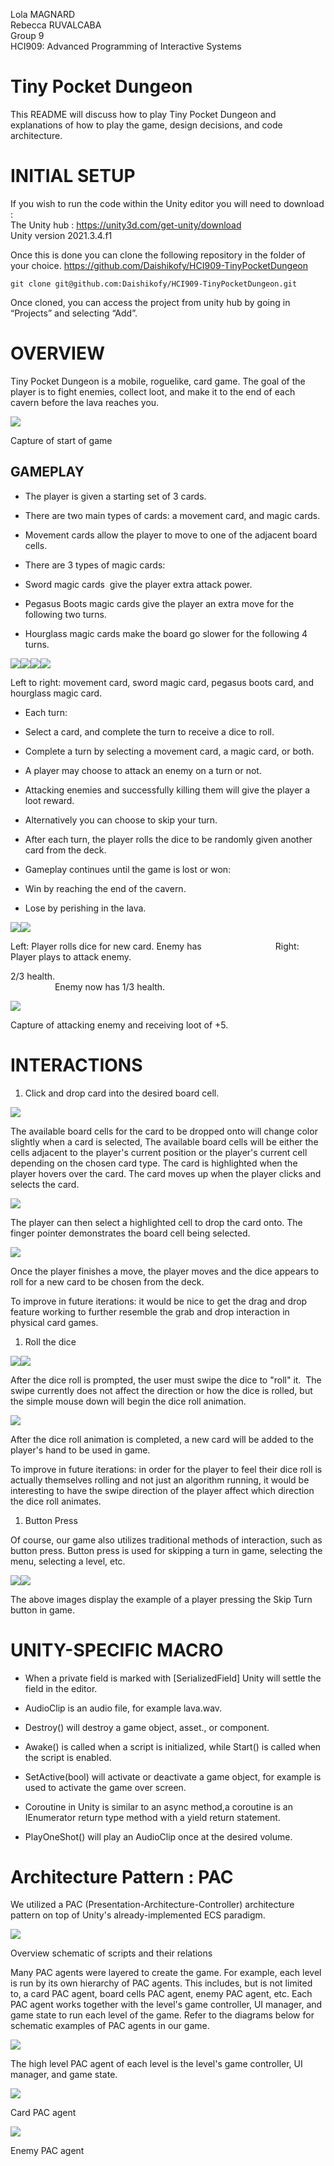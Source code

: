 Lola MAGNARD  
Rebecca RUVALCABA  
Group 9  
HCI909: Advanced Programming of Interactive Systems

# Tiny Pocket Dungeon

This README will discuss how to play Tiny Pocket Dungeon and explanations of how to play the game, design decisions, and code architecture.

INITIAL SETUP
========

If you wish to run the code within the Unity editor you will need to download :  
The Unity hub : https://unity3d.com/get-unity/download  
Unity version 2021.3.4.f1  

Once this is done you can clone the following repository in the folder of your choice. https://github.com/Daishikofy/HCI909-TinyPocketDungeon

``git clone git@github.com:Daishikofy/HCI909-TinyPocketDungeon.git``

Once cloned, you can access the project from unity hub by going in “Projects” and selecting “Add”.


OVERVIEW
========

Tiny Pocket Dungeon is a mobile, roguelike, card game. The goal of the player is to fight enemies, collect loot, and make it to the end of each cavern before the lava reaches you.

![](https://lh5.googleusercontent.com/-dX0DSQRFWjkdLXmLE1dZNjVo3b6Vh-R3tvCOm0ByIQEA8RsjOSvJWdbFtS21lO6PWOoRSBlfHneLk3hVtEwdmYxoenbp3B_ErArLfRQUKm2TX2gw2OFOfBEsZ6GsMS9rKBj_bVMSn9N2tdN3rvzSO4QseWD5UWPH69icQa_LsiUfDLx6wAN_fl2iw)

Capture of start of game

GAMEPLAY
--------

-   The player is given a starting set of 3 cards.

-   There are two main types of cards: a movement card, and magic cards. 

-   Movement cards allow the player to move to one of the adjacent board cells.

-   There are 3 types of magic cards:

-   Sword magic cards  give the player extra attack power.

-   Pegasus Boots magic cards give the player an extra move for the following two turns.

-   Hourglass magic cards make the board go slower for the following 4 turns.

![](https://lh6.googleusercontent.com/3MahcLRTMP4PBrPoazUVtIORugucv4dusKagPsYQFp1y6Nlaj2OE9JCX5hi1llu-GBk3XbG7vGKoBZbHZ1eF5O1_151EbMvst5VrzBHErSh5uOwm3ztIlbOiGH4f0GsCHl0mz-dGp58y6_4bpXpjjohZkc9Vyq4r1gOgD3AYKuVyZIYvLoFYUm0S1Q)![](https://lh6.googleusercontent.com/W1pDVBoaFqrFjrWfiyOlilAJBxuYdtt6eo5lYn_KiSoxXogQrR-sRJ9m4wNXW8eA4AOQsrIDddu0a41iIMQjCbKN3KM6TZJHqOApvJiKKUjxxckvdtyTWVEochK-XGUtjAIEeO6EcDH9kuzZAPyAV8ZXjaaLd4MvlgiLNi0nXl9sqg1vmL3tkDYVdg)![](https://lh6.googleusercontent.com/uKnEI9YCNFiFYb4TzkTvxRvOeoGW_73Hi2wc2ty7zX6qGZW9c6tEmGZBhZ1LnnPP5PGyEwFzmp8jiy-3mokfoahS1aK1kgDnCWS5UPqkG1xaOmq69XllOe5tiNIiwWihqcsWQYEj9YuZdkr5eUj2IN6xQ3nHZ_DfmI0BjgCkLw-lSBWgRILFovn8mw)![](https://lh5.googleusercontent.com/BFGWZ7O5U7DifsOaJxw46kJqDwSRqieaWqrgrr_yTVJYFb-7CAkMUp7nTSNxOKghHLDRdY8Q3xLIE7nLlzxFDwchSQj1mDoGx-SKvtLIDL1ym_YBnmU6Ov6WC6mFRyEjdhxpixJ7JT4WP1eNc8RKVX7iXAl91ql7lMY8hqIhxH5zlnOZBNuhaghbKw)

Left to right: movement card, sword magic card, pegasus boots card, and hourglass magic card.

-   Each turn:

-   Select a card, and complete the turn to receive a dice to roll.

-   Complete a turn by selecting a movement card, a magic card, or both.

-   A player may choose to attack an enemy on a turn or not.

-   Attacking enemies and successfully killing them will give the player a loot reward.

-   Alternatively you can choose to skip your turn.

-   After each turn, the player rolls the dice to be randomly given another card from the deck.

-   Gameplay continues until the game is lost or won:

-   Win by reaching the end of the cavern.

-   Lose by perishing in the lava.

![](https://lh3.googleusercontent.com/pC6Q3h0Gq24K5Pl_B8CH0fF3yEWXMgl0aHL0eliUYXEWSQL0gzkRTaPhzxvmvCd6P8v5WLEUYdlelhrM4ZLIWO19PaBzPgQlkLFl2ZVcao97acwTbtwO-168HtRyM-7YkZnp2_3LWKrGOwbDwIgnSc8VApW3wKaBpm77FAmgXpymEP5zEt0O5DVmQQ)![](https://lh5.googleusercontent.com/g3rq-fN4vLg3AfyhZFG0qH6l95HdNpmWuAr_uF82dDEkEyPmx3xwjfEIIlsguAvqkSCoF_6A059gOTLANYgevEaPWTDrI7V_5Fs1jgkCPru52L2TAdYXA26GVddHc2PVBPnVdRU5PIItEBC2J5qg9WF2GzgAToQj0cT6T4ELN9u0QZ5f4-enhhU-KA)

Left: Player rolls dice for new card. Enemy has                              Right: Player plays to attack enemy.

2/3 health.                                                                                                                               Enemy now has 1/3 health.

![](https://lh6.googleusercontent.com/VGQXYl559OLIRnP-l_OAC0tmY-IH0Lo_4obrb-2Xxvrtumf9oVFZriXVxsIyKQ_uRaStEPTlyBRmg8jRjeatIqIXu3_QjWBGtoEeZa4yjoTdXR1WO_C2OjBMGTVpnCGgFoxvn0RfiJ3_ufgjCMl-2MAdgR9AP6ILQhWjkxsv2nW0jrWzmHvfFXb_Og)

Capture of attacking enemy and receiving loot of +5.

INTERACTIONS
============

1.  Click and drop card into the desired board cell.

![](https://lh4.googleusercontent.com/zoXdcytysB7M6UPAVYph3IZqySoOR5Msa1J1iL67SJEEtokLcRoDnEFH6fPs-zmq2MumXvO62pXDZVpmNaPAy2c0GKv9sbcxKEnpz5W8NqLgmEQowfO77mOoIAgnGbmY9F9avl2CbBOhWmPMmgbIQ6kSruHF-p0OMOgklLogIHkjODOqPbDI1fBAIA)

The available board cells for the card to be dropped onto will change color slightly when a card is selected, The available board cells will be either the cells adjacent to the player's current position or the player's current cell depending on the chosen card type. The card is highlighted when the player hovers over the card. The card moves up when the player clicks and selects the card. 

![](https://lh3.googleusercontent.com/_5Tdqd1L9EISp8LwCqlLeWcWjFTLIJyuV0OrEqk5cR5biXm2Ux6aZ2GV0Y3EysZkLRuE3mheNaX4mstZZLh0rAbCA5psUzDFdHoJ8cN1JV7QPVQzRG8PEloavbpTI9UY-T_zEHffedZNNev5uQnJ2g4EMT8TaTffqRDzf11ND2079c1PlVtZs1Pkzw)

The player can then select a highlighted cell to drop the card onto. The finger pointer demonstrates the board cell being selected.

![](https://lh5.googleusercontent.com/0ON2X9lmopo64ybXuRLC4aMDVl9qPVSJHjg6UFR9yhCSbg2bpFk5Hvu0NrLembhwfkMqaHRDBOyPreM4WO_otfYYD_sW1oFjhHa7fL8EdBWle2-Qwg76GyLlFfWgn04zDvHS6vo0UvEBJxI_p4waz2J3EcKOec_SVRxUJrnAaHiz3-pWBsLwRT91wg)

Once the player finishes a move, the player moves and the dice appears to roll for a new card to be chosen from the deck.

To improve in future iterations: it would be nice to get the drag and drop feature working to further resemble the grab and drop interaction in physical card games.

1.  Roll the dice

![](https://lh3.googleusercontent.com/nv1IoiAiEC9MOCEsnK2mqu0lTmes2HYQWYGBurtyel9KZ2Olk6XiHsFHh93Fshlr5yK1hJOKXeja7-cFCbvBZuIWJjTur53EwxfiIeEo4VSpdTuYOfLJFxtVCIUyvFqh_h8DwWGaNmz1wgfRTPBiLWh9B8n_CLwR59pGm_AWhGnCUBLDrd3hYWz4Zw)![](https://lh4.googleusercontent.com/u2lB-mtBoHy_bM9z-0g1mduDDCANmWpBkej04toSE7eE9k_B2vpCKjubK2uHoWzWJde_SED3euH-ISf_fKAqIEP5rti2QO7_8KkYZ3vo12NVVzrisNafmMSx0fYplMvi_b9N2-5B8vdVodhPA4H2S_nemvU7xvHtH8u9tHjyRwxH1Rgbuqc1huKSRg)

After the dice roll is prompted, the user must swipe the dice to "roll" it.  The swipe currently does not affect the direction or how the dice is rolled, but the simple mouse down will begin the dice roll animation.

![](https://lh4.googleusercontent.com/6-w_kYL9jvQsudQdkkcLPdgO5tnUOOkzqc1J3nD-51z2YhxeZVGu310r3QOy6ALvhx1qq5C7ca_W1dlK-bin9XxTLTDaeN62xwbSrNH1dkC3MO3HNBA7Pcbsa2BoApSe-1fHzohgR4u3y2j1r1MCuiMPXiH2-9q1kn5SOaBAjHygFi1KUrpQm6Or3Q)

After the dice roll animation is completed, a new card will be added to the player's hand to be used in game.

To improve in future iterations: in order for the player to feel their dice roll is actually themselves rolling and not just an algorithm running, it would be interesting to have the swipe direction of the player affect which direction the dice roll animates.

1.  Button Press

Of course, our game also utilizes traditional methods of interaction, such as button press. Button press is used for skipping a turn in game, selecting the menu, selecting a level, etc.

![](https://lh5.googleusercontent.com/mtfAPtddPFjX5OL0rdrFZUseMdLcKIunj09199gCUpJl1HeL4QWjePbh51mhFXex6NmEV0bRLm6MHhLFijZH0rmUPpZ0vaeztnuM-0ZuoX5hZcLAnrp0MKuMfJnBv4EH8lvwvncHbZCczq-bN04X_0BXniVqq8wKN93FjYkCwRH2Kyte3iSNXUYzRw)![](https://lh5.googleusercontent.com/4O3tKsneMGLi6UfsLzU_rgadfMSl7Ufezi4-Qv1TMB7kQnzudh_y3-MS3eB99My4y9W1IF8_aZMMS3joubb7nFzxJsuMZGbHQ8quqUl-T9Ii5WQf32JFBfcnG4LBK7DPDgJ5_1HIeeUCSFixQnkh2jL5r79VJZZ3dZkxCitFdscX2APM3Fx5ORCmMA)

The above images display the example of a player pressing the Skip Turn button in game.

UNITY-SPECIFIC MACRO
====================

-   When a private field is marked with [SerializedField] Unity will settle the field in the editor.

-   AudioClip is an audio file, for example lava.wav. 

-   Destroy() will destroy a game object, asset., or component.

-   Awake() is called when a script is initialized, while Start() is called when the script is enabled.

-   SetActive(bool) will activate or deactivate a game object, for example is used to activate the game over screen.

-   Coroutine in Unity is similar to an async method,a coroutine is an IEnumerator return type method with a yield  return statement.

-   PlayOneShot() will play an AudioClip once at the desired volume.

Architecture Pattern : PAC
==========================

We utilized a PAC (Presentation-Architecture-Controller) architecture pattern on top of Unity's already-implemented ECS paradigm.

![](https://lh6.googleusercontent.com/x0AKQSgN019C5nkG4oLp-CX5RHD4NkXpZj40hLUWDKEA6feuxH2kCo1rblmCVPwxOdOPNFFBYDkHa2hrZOiiuQEgzbFWW4QTqVu7eMI97km_1y0Ob0MO5x3lreO0gqFK_uNFRAJIwtkJ3sopm8XXBppHSZhobbAKAQGtLD8L87KG5lKSQr6x8p-RXg)

Overview schematic of scripts and their relations

Many PAC agents were layered to create the game. For example, each level is run by its own hierarchy of PAC agents. This includes, but is not limited to, a card PAC agent, board cells PAC agent, enemy PAC agent, etc. Each PAC agent works together with the level's game controller, UI manager, and game state to run each level of the game. Refer to the diagrams below for schematic examples of PAC agents in our game.

![](https://lh5.googleusercontent.com/lmbk8qZutNI3lbtij5L4l4dDmFMmteyjobg-JvMZ6BGpBtVIu-l-ne6EAxeoN9A09JH5fZaEKdnvRVgFPUONP0Dgfeb9txDuyArH6wIMLvGzcq7KqFHAwcyysXhVSde-HvZAzmTsKD1wih4gVPzEgdhwYeDLIVCHHmLvXuNzxaiLqQPHDKuAVkDelQ)

The high level PAC agent of each level is the level's game controller, UI manager, and game state.

![](https://lh6.googleusercontent.com/NLHJmb8I-sRy3_9QB1Z6YjHBNisx3LXAacNqdrPTqRBWe05vY287uh3A7C3I9U-KCFGIHiE9g-ScFSbPOIid1baBeIZtKvjppk6F54aQzGbeR9us_CzcBApgo8TC5i67DBAwKlWZvuG7UmcE4zHVbYVcIhyq2FaLsa0wnQs3V02ABu_TMVize15OMQ)

Card PAC agent

![](https://lh3.googleusercontent.com/r_aSBOGAVcyR6jwWG1pbHN-Eqguby_WhkJRzQAspp4ALe4odqE6HhiW-56MeeAfOP00uUKuoo6Zo4-ZpSybMdrhKJISxDjJ5k42_Vq7eZQCNq2iObb9DVs9mTNaOtXJ8THCrIRaquQicd6VxN_3-od2fE4B9zEoGG4PGVBzEzRkKykEX3WAWtzCTcw)

Enemy PAC agent
